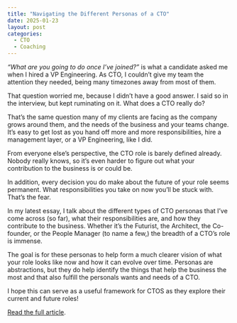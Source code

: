 ```yaml
---
title: "Navigating the Different Personas of a CTO"
date: 2025-01-23
layout: post
categories:
  - CTO
  - Coaching
---
```


_“What are you going to do once I’ve joined?”_ is what a candidate asked me when I hired a VP Engineering. As CTO, I couldn’t give my team the attention they needed, being many timezones away from most of them.

That question worried me, because I didn’t have a good answer. I said so in the interview, but kept ruminating on it. What does a CTO really do?

That’s the same question many of my clients are facing as the company grows around them, and the needs of the business and your teams change. It’s easy to get lost as you hand off more and more responsibilities, hire a management layer, or a VP Engineering, like I did.

From everyone else’s perspective, the CTO role is barely defined already. Nobody really knows, so it’s even harder to figure out what your contribution to the business is or could be.

In addition, every decision you do make about the future of your role seems permanent. What responsibilities you take on now you’ll be stuck with. That’s the fear.

In my latest essay, I talk about the different types of CTO personas that I’ve come across (so far), what their responsibilities are, and how they contribute to the business. Whether it’s the Futurist, the Architect, the Co-founder, or the People Manager (to name a few,) the breadth of a CTO’s role is immense.

The goal is for these personas to help form a much clearer vision of what your role looks like now and how it can evolve over time. Personas are abstractions, but they do help identify the things that help the business the most and that also fulfill the personals wants and needs of a CTO.

I hope this can serve as a useful framework for CTOS as they explore their current and future roles!

[Read the full article](https://intentionalorganization.com/journal/whats-my-role-as-cto-different-personas/).
